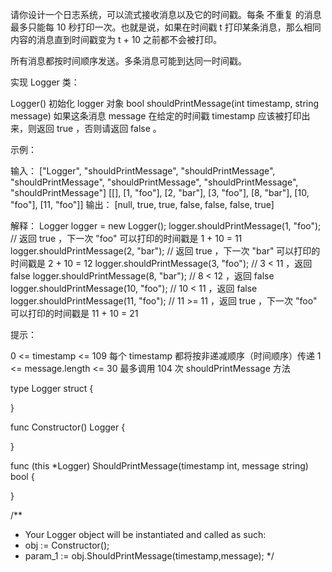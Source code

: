 请你设计一个日志系统，可以流式接收消息以及它的时间戳。每条 不重复 的消息最多只能每 10 秒打印一次。也就是说，如果在时间戳 t 打印某条消息，那么相同内容的消息直到时间戳变为 t + 10 之前都不会被打印。

所有消息都按时间顺序发送。多条消息可能到达同一时间戳。

实现 Logger 类：

Logger() 初始化 logger 对象
bool shouldPrintMessage(int timestamp, string message) 如果这条消息 message 在给定的时间戳 timestamp 应该被打印出来，则返回 true ，否则请返回 false 。
 

示例：

输入：
["Logger", "shouldPrintMessage", "shouldPrintMessage", "shouldPrintMessage", "shouldPrintMessage", "shouldPrintMessage", "shouldPrintMessage"]
[[], [1, "foo"], [2, "bar"], [3, "foo"], [8, "bar"], [10, "foo"], [11, "foo"]]
输出：
[null, true, true, false, false, false, true]

解释：
Logger logger = new Logger();
logger.shouldPrintMessage(1, "foo");  // 返回 true ，下一次 "foo" 可以打印的时间戳是 1 + 10 = 11
logger.shouldPrintMessage(2, "bar");  // 返回 true ，下一次 "bar" 可以打印的时间戳是 2 + 10 = 12
logger.shouldPrintMessage(3, "foo");  // 3 < 11 ，返回 false
logger.shouldPrintMessage(8, "bar");  // 8 < 12 ，返回 false
logger.shouldPrintMessage(10, "foo"); // 10 < 11 ，返回 false
logger.shouldPrintMessage(11, "foo"); // 11 >= 11 ，返回 true ，下一次 "foo" 可以打印的时间戳是 11 + 10 = 21
 

提示：

0 <= timestamp <= 109
每个 timestamp 都将按非递减顺序（时间顺序）传递
1 <= message.length <= 30
最多调用 104 次 shouldPrintMessage 方法

type Logger struct {

}


func Constructor() Logger {

}


func (this *Logger) ShouldPrintMessage(timestamp int, message string) bool {

}


/**
 * Your Logger object will be instantiated and called as such:
 * obj := Constructor();
 * param_1 := obj.ShouldPrintMessage(timestamp,message);
 */